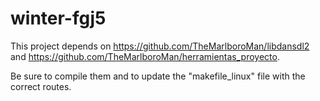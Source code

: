 # winter-fgj5

This project depends on https://github.com/TheMarlboroMan/libdansdl2 and https://github.com/TheMarlboroMan/herramientas_proyecto. 

Be sure to compile them and to update the "makefile_linux" file with the correct routes.
